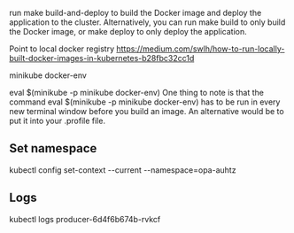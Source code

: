 run make build-and-deploy to build the Docker image and deploy the application to the cluster. 
Alternatively, you can run make build to only build the Docker image, or make deploy to only deploy the application.

Point to local docker registry 
https://medium.com/swlh/how-to-run-locally-built-docker-images-in-kubernetes-b28fbc32cc1d

minikube docker-env

eval $(minikube -p minikube docker-env)
One thing to note is that the command eval $(minikube -p minikube docker-env) has to be run in every new terminal window before you build an image. An alternative would be to put it into your .profile file.

## Set namespace
kubectl config set-context --current --namespace=opa-auhtz
## Logs 
kubectl logs producer-6d4f6b674b-rvkcf